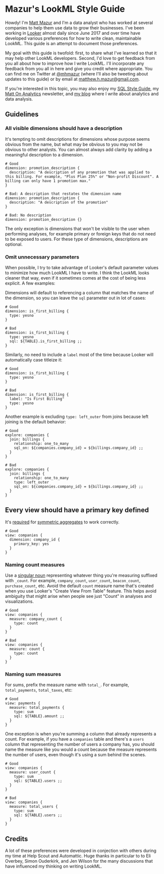 # Mazur's LookML Style Guide

Howdy! I'm [Matt Mazur](https://mattmazur.com/) and I'm a data analyst who has worked at several companies to help them use data to grow their businesses. I've been working in [Looker](http://looker.com/) almost daily since June 2017 and over time have developed various preferences for how to write clean, maintainable LookML. This guide is an attempt to document those preferences.

My goal with this guide is twofold: first, to share what I've learned so that it may help other LookML developers. Second, I'd love to get feedback from you all about how to improve how I write LookML. I'll incorporate any feedback from you all in here and give you credit where appropriate. You can find me on Twitter at [@mhmazur](https://twitter.com/mhmazur) (where I'll also be tweeting about updates to this guide) or by email at matthew.h.mazur@gmail.com.

If you're interested in this topic, you may also enjoy my [SQL Style Guide](https://github.com/mattm/sql-style-guide), my [Matt On Analytics](http://eepurl.com/dITJS9) newsletter, and [my blog](https://mattmazur.com/category/analytics/) where I write about analytics and data analysis.

## Guidelines

### All visible dimensions should have a description

It's tempting to omit descriptions for dimensions whose purpose seems obvious from the name, but what may be obvious to you may not be obvious to other analysts. You can almost always add clarity by adding a meaningful description to a dimension.

```lookml
# Good
dimension: promotion_description {
  description: "A description of any promotion that was applied to this billing. For example, "Plus Plan 25%" or "Non-profit Discount". A billing can only have 1 promotion max."
}

# Bad: A description that restates the dimension name
dimension: promotion_description {
  description: "A description of the promotion"
}

# Bad: No description
dimension: promotion_description {}
```

The only exception is dimensions that won't be visible to the user when performing analyses, for example primary or foreign keys that do not need to be exposed to users. For these type of dimensions, descriptions are optional.

### Omit unnecessary parameters

When possible, I try to take advantage of Looker's default parameter values to minimize how much LookML I have to write. I think the LookML looks cleaner that way, even if it sometimes comes at the cost of being less explicit. A few examples:

Dimensions will default to referencing a column that matches the name of the dimension, so you can leave the `sql` parameter out in lot of cases:

```lookml
# Good
dimension: is_first_billing {
  type: yesno
}

# Bad
dimension: is_first_billing {
  type: yesno
  sql: ${TABLE}.is_first_billing ;;
}
```

Similarly, no need to include a `label` most of the time because Looker will automatically case titleize it:

```lookml
# Good
dimension: is_first_billing {
  type: yesno
}

# Bad
dimension: is_first_billing {
  label: "Is First Billing"
  type: yesno
}
```

Another example is excluding `type: left_outer` from joins because left joining is the default behavior:

```lookml
# Good
explore: companies {
  join: billings {
    relationship: one_to_many
    sql_on: ${companies.company_id} = ${billings.company_id} ;;
  }
}

# Bad
explore: companies {
  join: billings {
    relationship: one_to_many
    type: left_outer
    sql_on: ${companies.company_id} = ${billings.company_id} ;;
  }
}
```

## Every view should have a primary key defined

It's [required](https://docs.looker.com/data-modeling/learning-lookml/working-with-joins#primary_keys_required) for [symmetric aggregates](https://discourse.looker.com/t/symmetric-aggregates/261) to work correctly.

```
# Good
view: companies {
  dimension: company_id {
    primary_key: yes
  }
}
```

### Naming count measures

Use a [singular noun](https://twitter.com/jgkite/status/1171845537311707136) representing whatever thing you're measuring suffixed with `_count`. For example, `company_count`, `user_count`, `beacon_count`, `purchase_count`, etc. Avoid the default `count` measure name that's created when you use Looker's "Create View From Table" feature. This helps avoid ambiguity that might arise when people see just "Count" in analyses and visualizations.

```lookml
# Good
view: companies {
  measure: company_count {
    type: count
  }
}

# Bad
view: companies {
  measure: count {
    type: count
  }
}
```

### Naming sum measures

For sums, prefix the measure name with `total_`. For example, `total_payments`, `total_taxes`, etc:

```lookml
# Good
view: payments {
  measure: total_payments {
    type: sum
    sql: ${TABLE}.amount ;;
  }
}
```

One exception is when you're summing a column that already represents a count. For example, if you have a `companies` table and there's a `users` column that representing the number of users a company has, you should name the measure like you would a count because the measure represents the number of users, even though it's using a sum behind the scenes.

```lookml
# Good
view: companies {
  measure: user_count {
    type: sum
    sql: ${TABLE}.users ;;
  }
}

# Bad
view: companies {
  measure: total_users {
    type: sum
    sql: ${TABLE}.users ;;
  }
}
```

## Credits

A lot of these preferences were developed in conjection with others during my time at Help Scout and Automattic. Huge thanks in particular to to Eli Overbey, Simon Ouderkirk, and Jen Wilson for the many discussions that have influenced my thinking on writing LookML.
